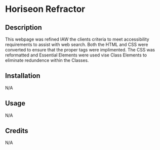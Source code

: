 
# Horiseon Refractor

## Description

This webpage was refined IAW the clients criteria to meet accessibility requirements to assist with web search. Both the HTML and CSS were converted to ensure that the proper tags were implimented. The CSS was reformatted and Essential Elements were used vise Class Elements to eliminate redundence within the Classes.

## Installation

N/A

## Usage

N/A

## Credits

N/A
